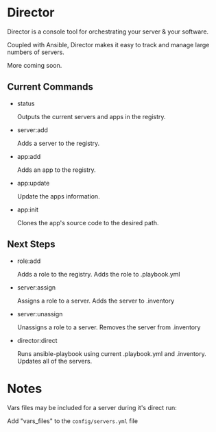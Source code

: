Director
========

Director is a console tool for orchestrating your server & your software.

Coupled with Ansible, Director makes it easy to track and manage large numbers of servers.

More coming soon.

Current Commands
----------------

- status

  Outputs the current servers and apps in the registry.

- server:add

  Adds a server to the registry.

- app:add

  Adds an app to the registry.

- app:update

  Update the apps information.

- app:init

  Clones the app's source code to the desired path.


Next Steps
----------

- role:add

  Adds a role to the registry.
  Adds the role to .playbook.yml

- server:assign

  Assigns a role to a server.
  Adds the server to .inventory

- server:unassign

  Unassigns a role to a server.
  Removes the server from .inventory

- director:direct

  Runs ansible-playbook using current .playbook.yml and .inventory.
  Updates all of the servers.


Notes
=====

Vars files may be included for a server during it's direct run:

Add "vars_files" to the `config/servers.yml` file
 
 
